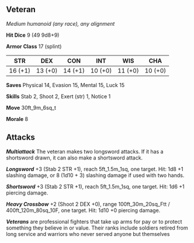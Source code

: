 ## Veteran

*Medium humanoid (any race), any alignment*

**Hit Dice** 9 (49 9d8+9)

**Armor Class** 17 (splint)

| STR     | DEX     | CON     | INT     | WIS     | CHA     |
|---------|---------|---------|---------|---------|---------|
| 16 (+1) | 13 (+0) | 14 (+1) | 10 (+0) | 11 (+0) | 10 (+0) |

**Saves** Physical 14, Evasion 15, Mental 15, Luck 15

**Skills** Stab 2, Shoot 2, Exert (str) 1, Notice 1

**Move** 30ft\_9m\_6sq\_t

**Morale** 8

## Attacks

***Multiattack*** The veteran makes two longsword attacks. If it has a shortsword drawn, it can also make a shortsword attack.

***Longsword*** +3 (Stab 2 STR +1), reach 5ft\_1.5m\_1sq, one target. Hit: 1d8 +1 slashing damage, or 8 (1d10 + 3) slashing damage if used with two hands.

***Shortsword*** +3 (Stab 2 STR +1), reach 5ft\_1.5m\_1sq, one target. Hit: 1d6 +1 piercing damage.

***Heavy Crossbow*** +2 (Shoot 2 DEX +0), range 100ft\_30m\_20sq\_Ftt / 400ft\_120m\_80sq\_10F, one target. Hit: 1d10 +0 piercing damage.

***Veterans*** are professional fighters that take up arms for pay or to protect something they believe in or value. Their ranks include soldiers retired from long service and warriors who never served anyone but themselves

